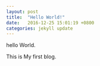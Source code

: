 ```yaml
---
layout: post
title:  "Hello World!"
date:   2016-12-25 15:01:19 +0800
categories: jekyll update
---
```

hello World.
<p>This is My first blog.
